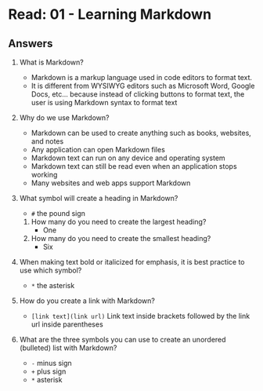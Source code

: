 # Read: 01 - Learning Markdown

## Answers

1. What is Markdown?
    - Markdown is a markup language used in code editors to format text.
    - It is different from WYSIWYG editors such as Microsoft Word, Google Docs, etc... because instead of clicking buttons to format text, the user is using Markdown syntax to format text

2. Why do we use Markdown?
    - Markdown can be used to create anything such as books, websites, and notes
    - Any application can open Markdown files
    - Markdown text can run on any device and operating system
    - Markdown text can still be read even when an application stops working
    - Many websites and web apps support Markdown

3. What symbol will create a heading in Markdown?
    - `#` the pound sign
    1. How many do you need to create the largest heading?
        - One
    2. How many do you need to create the smallest heading?
        - Six

4. When making text bold or italicized for emphasis, it is best practice to use which symbol?
    - `*` the asterisk

5. How do you create a link with Markdown?
    - `[link text](link url)` Link text inside brackets followed by the link url inside parentheses

6. What are the three symbols you can use to create an unordered (bulleted) list with Markdown?
    - `-` minus sign
    - `+` plus sign
    - `*` asterisk
